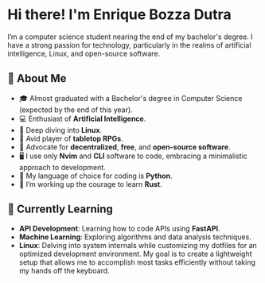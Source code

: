 #  Hi there! I'm Enrique Bozza Dutra

I’m a computer science student nearing the end of my bachelor's degree. I have a strong passion for technology, particularly in the realms of artificial intelligence, Linux, and open-source software.

## 🚀 About Me

- 🎓 Almost graduated with a Bachelor's degree in Computer Science (expected by the end of this year).
- 💻 Enthusiast of **Artificial Intelligence**.
- 🐧 Deep diving into **Linux**.
- 🎲 Avid player of **tabletop RPGs**.
- 🤝 Advocate for **decentralized**, **free**, and **open-source software**.
- 🖥️ I use only **Nvim** and **CLI** software to code, embracing a minimalistic approach to development.
- 🐍 My language of choice for coding is **Python**. 
- 🦀 I’m working up the courage to learn **Rust**. 

## 🔧 Currently Learning

- **API Development**: Learning how to code APIs using **FastAPI**.
- **Machine Learning**: Exploring algorithms and data analysis techniques.
- **Linux**: Delving into system internals while customizing my dotfiles for an optimized development environment. My goal is to create a lightweight setup that allows me to accomplish most tasks efficiently without taking my hands off the keyboard.
